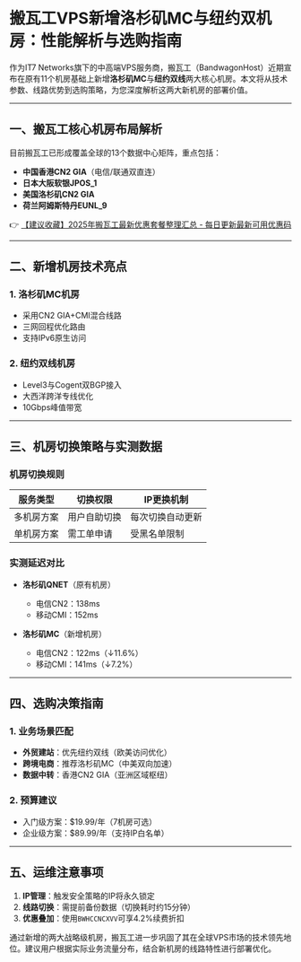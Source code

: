 # 搬瓦工VPS新增洛杉矶MC与纽约双机房：性能解析与选购指南

作为IT7 Networks旗下的中高端VPS服务商，搬瓦工（BandwagonHost）近期宣布在原有11个机房基础上新增**洛杉矶MC**与**纽约双线**两大核心机房。本文将从技术参数、线路优势到选购策略，为您深度解析这两大新机房的部署价值。

---

## 一、搬瓦工核心机房布局解析
目前搬瓦工已形成覆盖全球的13个数据中心矩阵，重点包括：
- **中国香港CN2 GIA**（电信/联通双直连）
- **日本大阪软银JPOS_1**
- **美国洛杉矶CN2 GIA**
- **荷兰阿姆斯特丹EUNL_9**

👉 [【建议收藏】2025年搬瓦工最新优惠套餐整理汇总 - 每日更新最新可用优惠码](https://bit.ly/banwagon)

---

## 二、新增机房技术亮点
### 1. 洛杉矶MC机房
- 采用CN2 GIA+CMI混合线路
- 三网回程优化路由
- 支持IPv6原生访问

### 2. 纽约双线机房
- Level3与Cogent双BGP接入
- 大西洋跨洋专线优化
- 10Gbps峰值带宽

---

## 三、机房切换策略与实测数据
### 机房切换规则
| 服务类型       | 切换权限         | IP更换机制       |
|----------------|------------------|------------------|
| 多机房方案     | 用户自助切换     | 每次切换自动更新 |
| 单机房方案     | 需工单申请       | 受黑名单限制     |

### 实测延迟对比
- **洛杉矶QNET**（原有机房）
  - 电信CN2：138ms
  - 移动CMI：152ms

- **洛杉矶MC**（新增机房）
  - 电信CN2：122ms（↓11.6%）
  - 移动CMI：141ms（↓7.2%）

---

## 四、选购决策指南
### 1. 业务场景匹配
- **外贸建站**：优先纽约双线（欧美访问优化）
- **跨境电商**：推荐洛杉矶MC（中美双向加速）
- **数据中转**：香港CN2 GIA（亚洲区域枢纽）

### 2. 预算建议
- 入门级方案：$19.99/年（7机房可选）
- 企业级方案：$89.99/年（支持IP白名单）

---

## 五、运维注意事项
1. **IP管理**：触发安全策略的IP将永久锁定
2. **线路切换**：需提前备份数据（切换耗时约15分钟）
3. **优惠叠加**：使用`BWHCCNCXVV`可享4.2%续费折扣

通过新增的两大战略级机房，搬瓦工进一步巩固了其在全球VPS市场的技术领先地位。建议用户根据实际业务流量分布，结合新机房的线路特性进行部署优化。